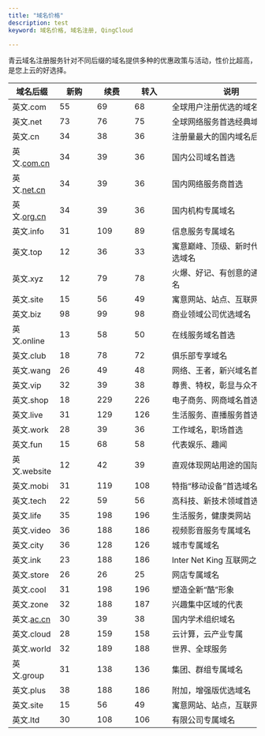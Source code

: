 ```yaml
---
title: "域名价格"
description: test
keyword: 域名价格, 域名注册, QingCloud

---
```




青云域名注册服务针对不同后缀的域名提供多种的优惠政策与活动，性价比超高，是您上云的好选择。

| <span style="display:inline-block;width:80px">域名后缀</span> | <span style="display:inline-block;width:60px">新购</span> | <span style="display:inline-block;width:60px">续费</span> | <span style="display:inline-block;width:60px">转入</span> | <span style="display:inline-block;width:240px">说明</span> |
| ------------------------------------------------------------ | ---- | ---- | ---- | ------------------------------------ |
| 英文.com                                                     | 55   | 69   | 68   | 全球用户注册优选的域名               |
| 英文.net                                                     | 73   | 76   | 75   | 全球网络服务首选经典域名             |
| 英文.cn                                                      | 34   | 38   | 36   | 注册量最大的国内域名后缀             |
| 英文.[com.cn](http://com.cn/)                                | 34   | 39   | 36   | 国内公司域名首选                     |
| 英文.[net.cn](http://net.cn/)                                | 34   | 39   | 36   | 国内网络服务商首选                   |
| 英文.[org.cn](http://org.cn/)                                | 34   | 39   | 36   | 国内机构专属域名                     |
| 英文.info                                                    | 31   | 109  | 89   | 信息服务专属域名                     |
| 英文.top                                                     | 12   | 36   | 33   | 寓意巅峰、顶级、新时代的标杆优选域名 |
| 英文.xyz                                                     | 12   | 79   | 78   | 火爆、好记、有创意的通用顶级域名     |
| 英文.site                                                    | 15   | 56   | 49   | 寓意网站、站点、互联网站点优选       |
| 英文.biz                                                     | 98   | 99   | 98   | 商业领域公司优选域名                 |
| 英文.online                                                  | 13   | 58   | 50   | 在线服务域名首选                     |
| 英文.club                                                    | 18   | 78   | 72   | 俱乐部专享域名                       |
| 英文.wang                                                    | 26   | 49   | 48   | 网络、王者，新兴域名首选             |
| 英文.vip                                                     | 32   | 39   | 38   | 尊贵、特权，彰显与众不同             |
| 英文.shop                                                    | 18   | 229  | 226  | 电子商务、网商域名首选               |
| 英文.live                                                    | 31   | 129  | 126  | 生活服务、直播服务首选               |
| 英文.work                                                    | 28   | 39   | 36   | 工作域名，职场首选                   |
| 英文.fun                                                     | 15   | 68   | 58   | 代表娱乐、趣闻                       |
| 英文.website                                                 | 12   | 42   | 39   | 直观体现网站用途的国际顶级域名       |
| 英文.mobi                                                    | 31   | 119  | 108  | 特指“移动设备”首选域名               |
| 英文.tech                                                    | 22   | 59   | 56   | 高科技、新技术领域首选               |
| 英文.life                                                    | 35   | 198  | 196  | 生活服务，健康类网站                 |
| 英文.video                                                   | 36   | 188  | 186  | 视频影音服务专属域名                 |
| 英文.city                                                    | 36   | 128  | 126  | 城市专属域名                         |
| 英文.ink                                                     | 23   | 188  | 186  | Inter Net King 互联网之王            |
| 英文.store                                                   | 26   | 26   | 25   | 网店专属域名                         |
| 英文.cool                                                    | 31   | 198  | 196  | 塑造全新“酷”形象                     |
| 英文.zone                                                    | 32   | 188  | 187  | 兴趣集中区域的代表                   |
| 英文.[ac.cn](http://ac.cn/)                                  | 30   | 39   | 38   | 国内学术组织域名                     |
| 英文.cloud                                                   | 28   | 159  | 158  | 云计算，云产业专属                   |
| 英文.world                                                   | 32   | 189  | 188  | 世界、全球服务                       |
| 英文.group                                                   | 31   | 138  | 136  | 集团、群组专属域名                   |
| 英文.plus                                                    | 38   | 188  | 186  | 附加，增强版优选域名                 |
| 英文.site                                                    | 15   | 56   | 49   | 寓意网站、站点，互联网站点优选       |
| 英文.ltd                                                     | 30   | 108  | 106  | 有限公司专属域名                     |


